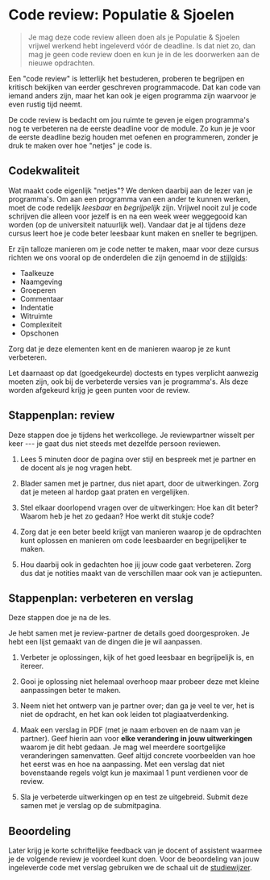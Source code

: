 # Code review: Populatie & Sjoelen

> Je mag deze code review alleen doen als je Populatie & Sjoelen vrijwel werkend hebt ingeleverd vóór de deadline. Is dat niet zo, dan mag je geen code review doen en kun je in de les doorwerken aan de nieuwe opdrachten.

Een "code review" is letterlijk het bestuderen, proberen te begrijpen en kritisch bekijken van eerder geschreven programmacode. Dat kan code van iemand anders zijn, maar het kan ook je eigen programma zijn waarvoor je even rustig tijd neemt.

De code review is bedacht om jou ruimte te geven je eigen programma's nog te verbeteren na de eerste deadline voor de module. Zo kun je je voor de eerste deadline bezig houden met oefenen en programmeren, zonder je druk te maken over hoe "netjes" je code is.

## Codekwaliteit

Wat maakt code eigenlijk "netjes"? We denken daarbij aan de lezer van je programma's. Om aan een programma van een ander te kunnen werken, moet de code redelijk *leesbaar* en *begrijpelijk* zijn. Vrijwel nooit zul je code schrijven die alleen voor jezelf is en na een week weer weggegooid kan worden (op de universiteit natuurlijk wel). Vandaar dat je al tijdens deze cursus leert hoe je code beter leesbaar kunt maken en sneller te begrijpen.

Er zijn talloze manieren om je code netter te maken, maar voor deze cursus richten we ons vooral op de onderdelen die zijn genoemd in de [stijlgids](/stijl):

- Taalkeuze
- Naamgeving
- Groeperen
- Commentaar
- Indentatie
- Witruimte
- Complexiteit
- Opschonen

Zorg dat je deze elementen kent en de manieren waarop je ze kunt verbeteren.

Let daarnaast op dat (goedgekeurde) doctests en types verplicht aanwezig moeten zijn, ook bij de verbeterde versies van je programma's. Als deze worden afgekeurd krijg je geen punten voor de review.

## Stappenplan: review

Deze stappen doe je tijdens het werkcollege. Je reviewpartner wisselt per keer --- je gaat dus niet steeds met dezelfde persoon reviewen.

1.  Lees 5 minuten door de pagina over stijl en bespreek met je partner en de docent als je nog vragen hebt.

1.  Blader samen met je partner, dus niet apart, door de uitwerkingen. Zorg dat je meteen al hardop gaat praten en vergelijken.

1.  Stel elkaar doorlopend vragen over de uitwerkingen: Hoe kan dit beter? Waarom heb je het zo gedaan? Hoe werkt dit stukje code?

1.  Zorg dat je een beter beeld krijgt van manieren waarop je de opdrachten kunt oplossen en manieren om code leesbaarder en begrijpelijker te maken.

1.  Hou daarbij ook in gedachten hoe jij jouw code gaat verbeteren. Zorg dus dat je notities maakt van de verschillen maar ook van je actiepunten.

## Stappenplan: verbeteren en verslag

Deze stappen doe je na de les.

Je hebt samen met je review-partner de details goed doorgesproken. Je hebt een lijst gemaakt van de dingen die je wil aanpassen.

1.  Verbeter je oplossingen, kijk of het goed leesbaar en begrijpelijk is, en itereer.

1.  Gooi je oplossing niet helemaal overhoop maar probeer deze met kleine aanpassingen beter te maken.

1.  Neem niet het ontwerp van je partner over; dan ga je veel te ver, het is niet de opdracht, en het kan ook leiden tot plagiaatverdenking.

1.  Maak een verslag in PDF (met je naam erboven en de naam van je partner). Geef hierin aan voor **elke verandering in jouw uitwerkingen** waarom je dit hebt gedaan. Je mag wel meerdere soortgelijke veranderingen samenvatten. Geef altijd concrete voorbeelden van hoe het eerst was en hoe na aanpassing. Met een verslag dat niet bovenstaande regels volgt kun je maximaal 1 punt verdienen voor de review.

1.  Sla je verbeterde uitwerkingen op en test ze uitgebreid. Submit deze samen met je verslag op de submitpagina.

## Beoordeling

Later krijg je korte schriftelijke feedback van je docent of assistent waarmee je de volgende review je voordeel kunt doen. Voor de beoordeling van jouw ingeleverde code met verslag gebruiken we de schaal uit de [studiewijzer](https://pyprog.proglab.nl/syllabus#beoordeling-code-review).
